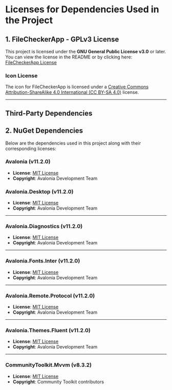 # Licenses for Dependencies Used in the Project

## 1. FileCheckerApp - GPLv3 License

This project is licensed under the **GNU General Public License v3.0** or later. You can view the license in the README or by clicking here: [FileCheckerApp License](/public/LICENSES/LICENSE.txt)

### Icon License

The icon for FileCheckerApp is licensed under a [Creative Commons Attribution-ShareAlike 4.0 International (CC BY-SA 4.0)](https://creativecommons.org/licenses/by-sa/4.0/) license.

---

## Third-Party Dependencies

## 2. NuGet Dependencies

Below are the dependencies used in this project along with their corresponding licenses:

### **Avalonia (v11.2.0)**

- **License**: [MIT License](https://github.com/AvaloniaUI/Avalonia/blob/master/licence.md)
- **Copyright**: Avalonia Development Team


### **Avalonia.Desktop (v11.2.0)**

- **License**: [MIT License](https://github.com/AvaloniaUI/Avalonia/blob/master/licence.md)
- **Copyright**: Avalonia Development Team

---

### **Avalonia.Diagnostics (v11.2.0)**

- **License**: [MIT License](https://github.com/AvaloniaUI/Avalonia/blob/master/licence.md)
- **Copyright**: Avalonia Development Team

---

### **Avalonia.Fonts.Inter (v11.2.0)**

- **License**: [MIT License](https://github.com/AvaloniaUI/Avalonia/blob/master/licence.md)
- **Copyright**: Avalonia Development Team

---

### **Avalonia.Remote.Protocol (v11.2.0)**

- **License**: [MIT License](https://github.com/AvaloniaUI/Avalonia/blob/master/licence.md)
- **Copyright**: Avalonia Development Team

---

### **Avalonia.Themes.Fluent (v11.2.0)**

- **License**: [MIT License](https://github.com/AvaloniaUI/Avalonia/blob/master/licence.md)
- **Copyright**: Avalonia Development Team

---

### **CommunityToolkit.Mvvm (v8.3.2)**

- **License**: [MIT License](https://github.com/CommunityToolkit/dotnet/blob/main/License.md)
- **Copyright**: Community Toolkit contributors